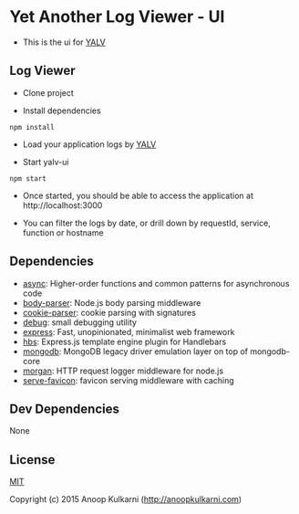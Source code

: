 # Yet Another Log Viewer - UI

- This is the ui for [YALV](https://github.com/marsinvasion/yalv)

## Log Viewer

- Clone project

- Install dependencies

```
npm install
```

- Load your application logs by [YALV](https://github.com/marsinvasion/yalv)

- Start yalv-ui
```
npm start
```
- Once started, you should be able to access the application at http://localhost:3000

- You can filter the logs by date, or drill down by requestId, service, function or hostname



## Dependencies

- [async](https://github.com/caolan/async): Higher-order functions and common patterns for asynchronous code
- [body-parser](https://github.com/expressjs/body-parser): Node.js body parsing middleware
- [cookie-parser](https://github.com/expressjs/cookie-parser): cookie parsing with signatures
- [debug](https://github.com/visionmedia/debug): small debugging utility
- [express](https://github.com/strongloop/express): Fast, unopinionated, minimalist web framework
- [hbs](https://github.com/donpark/hbs): Express.js template engine plugin for Handlebars
- [mongodb](https://github.com/mongodb/node-mongodb-native): MongoDB legacy driver emulation layer on top of mongodb-core
- [morgan](https://github.com/expressjs/morgan): HTTP request logger middleware for node.js
- [serve-favicon](https://github.com/expressjs/serve-favicon): favicon serving middleware with caching

## Dev Dependencies

None

## License

[MIT](LICENSE)

Copyright (c) 2015 Anoop Kulkarni (http://anoopkulkarni.com)

